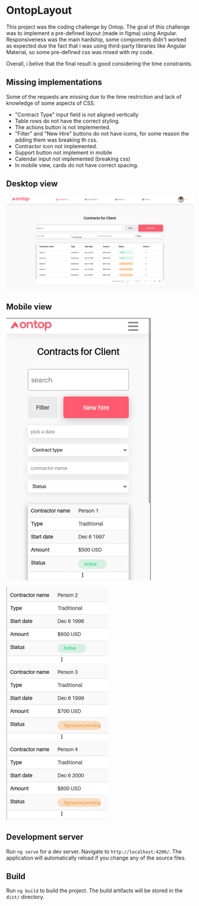 # OntopLayout

This project was the coding challenge by Ontop. The goal of this challenge was to implement a pre-defined layout (made in figma) using Angular. Responsiveness was the main hardship, some components didn't worked as expected due the fact that i was using third-party libraries like Angular Material, so some pre-defined css was mixed with my code. 

Overall, i belive that the final result is good considering the time constraints. 

## Missing implementations

Some of the requests are missing due to the time restriction and lack of knowledge of some aspects of CSS.

- "Contract Type" input field is not aligned vertically
- Table rows do not have the correct styling.
- The actions button is not implemented.
- "Filter" and "New Hire" buttons do not have icons, for some reason the adding them was breaking th css.
- Contractor icon not implemented.
- Support button not implement in mobile
- Calendar input not implemented (breaking css)
- In mobile view, cards do not have correct spacing.



## Desktop view

![Desktop view](./src/assets/desktop.png "Desktop view")

## Mobile view
![Mobile view](./src/assets/mobile.png "Mobile view")

![Mobile view](./src/assets/mobile2.png "Mobile view")

## Development server

Run `ng serve` for a dev server. Navigate to `http://localhost:4200/`. The application will automatically reload if you change any of the source files.

## Build

Run `ng build` to build the project. The build artifacts will be stored in the `dist/` directory.




